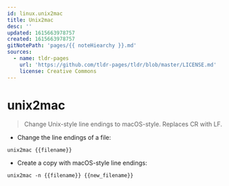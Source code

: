 ```yaml
---
id: linux.unix2mac
title: Unix2mac
desc: ''
updated: 1615663978757
created: 1615663978757
gitNotePath: 'pages/{{ noteHiearchy }}.md'
sources:
  - name: tldr-pages
    url: 'https://github.com/tldr-pages/tldr/blob/master/LICENSE.md'
    license: Creative Commons
---
```

# unix2mac

> Change Unix-style line endings to macOS-style.
> Replaces CR with LF.

- Change the line endings of a file:

`unix2mac {{filename}}`

- Create a copy with macOS-style line endings:

`unix2mac -n {{filename}} {{new_filename}}`

